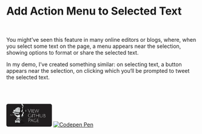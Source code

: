 # Add Action Menu to Selected Text

<br>

You might’ve seen this feature in many online editors or blogs, where, when you select some text on the page, a menu appears near the selection, showing options to format or share the selected text.

In my demo, I’ve created something similar: on selecting text, a button appears near the selection, on clicking which you‘ll be prompted to tweet the selected text.
  
<br><br>   

<a href="http://bit.ly/selectedTextMenu" target=_blank title='View the Demo Page'><img src='https://raw.githubusercontent.com/rpsthecoder/img-repo/gh-pages/view-at-github-page.png' alt='Github Demo Page' height=60px></a>   <a href="http://codepen.io/rpsthecoder/details/evYGwB" target=_blank title='View the Codepen Pen'><img src='http://blog.codepen.io/wp-content/uploads/2012/06/TryItOn-CodePen.png' alt='Codepen Pen' height=60px></a>
